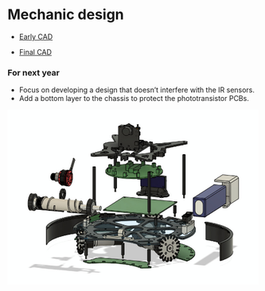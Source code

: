 # Mechanic design

- [Early CAD](https://a360.co/44nkMS7)

- [Final CAD](https://a360.co/4iSOiTq)

### For next year

- Focus on developing a design that doesn’t interfere with the IR sensors.
- Add a bottom layer to the chassis to protect the phototransistor PCBs.

![Final CAD](../../../assets/SoccerLWL2025/CAD.jpeg)
